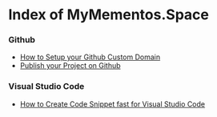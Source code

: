 
# Index of MyMementos.Space


### Github


- [How to Setup your Github Custom Domain](./github.custom.domain)
- [Publish your Project on Github](./publish.github.project)


### Visual Studio Code


- [How to Create Code Snippet fast for Visual Studio Code](./create.codesnippet.fast)

